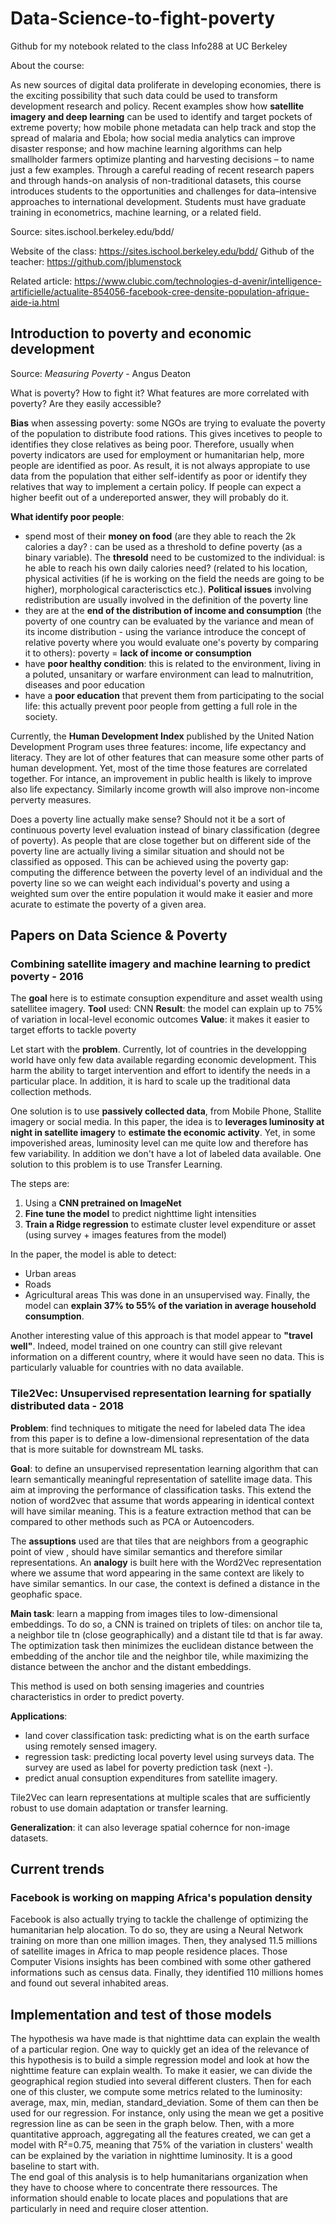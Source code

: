 # Data-Science-to-fight-poverty
Github for my notebook related to the class Info288 at UC Berkeley

About the course:

As new sources of digital data proliferate in developing economies, there is the exciting possibility that such data could be used to transform development research and policy. Recent examples show how **satellite imagery and deep learning** can be used to identify and target pockets of extreme poverty; how mobile phone metadata can help track and stop the spread of malaria and Ebola; how social media analytics can improve disaster response; and how machine learning algorithms can help smallholder farmers optimize planting and harvesting decisions – to name just a few examples. Through a careful reading of recent research papers and through hands-on analysis of non-traditional datasets, this course introduces students to the opportunities and challenges for data–intensive approaches to international development. Students must have graduate training in econometrics, machine learning, or a related field.

Source: sites.ischool.berkeley.edu/bdd/

Website of the class: https://sites.ischool.berkeley.edu/bdd/
Github of the teacher: https://github.com/jblumenstock

Related article: https://www.clubic.com/technologies-d-avenir/intelligence-artificielle/actualite-854056-facebook-cree-densite-population-afrique-aide-ia.html

## Introduction to poverty and economic development

Source: *Measuring Poverty* - Angus Deaton

What is poverty? How to fight it? What features are more correlated with poverty? Are they easily accessible? 

**Bias** when assessing poverty: some NGOs are trying to evaluate the poverty of the population to distribute food rations. This gives incetives to people to identifies they close relatives as being poor. Therefore, usually when poverty indicators are used for employment or humanitarian help, more people are identified as poor. As result, it is not always appropiate to use data from the population that either self-identify as poor or identify they relatives that way to implement a certain policy. If people can expect a higher beefit out of a undereported answer, they will probably do it. 

**What identify poor people**:
- spend most of their **money on food** (are they able to reach the 2k calories a day? : can be used as a threshold to define poverty (as a binary variable). The **thresold** need to be customized to the individual: is he able to reach his own daily calories need? (related to his location, physical activities (if he is working on the field the needs are going to be higher), morphological caracterisctics etc.). **Political issues** involving redistribution are usually involved in the definition of the poverty line
- they are at the **end of the distribution of income and consumption** (the poverty of one country can be evaluated by the variance and mean of its income distribution - using the variance introduce the concept of relative poverty where you would evaluate one's poverty by comparing it to others): poverty = **lack of income or consumption**
- have **poor healthy condition**: this is related to the environment, living in a poluted, unsanitary or warfare environment can lead to malnutrition, diseases and poor education
- have a **poor education** that prevent them from participating to the social life: this actually prevent poor people from getting a full role in the society. 

Currently, the **Human Development Index** published by the United Nation Development Program uses three features: income, life expectancy and literacy. They are lot of other features that can measure some other parts of human development. Yet, most of the time those features are correlated together. For intance, an improvement in public health is likely to improve also life expectancy. Similarly income growth will also improve non-income perverty measures. 

Does a poverty line actually make sense? Should not it be a sort of continuous poverty level evaluation instead of binary classification (degree of poverty). As people that are close together but on different side of the poverty line are actually living a similar situation and should not be classified as opposed. This can be achieved using the poverty gap: computing the difference between the poverty level of an individual and the poverty line so we can weight each individual's poverty and using a weighted sum over the entire population it would make it easier and more acurate to estimate the poverty of a given area. 

## Papers on Data Science & Poverty

### Combining satellite imagery and machine learning to predict poverty - 2016

The **goal** here is to estimate consuption expenditure and asset wealth using satellitee imagery.
**Tool** used: CNN
**Result**: the model can explain up to 75% of variation in local-level economic outcomes
**Value**: it makes it easier to target efforts to tackle poverty

Let start with the **problem**. Currently, lot of countries in the developping world have only few data available regarding economic development. This harm the ability to target intervention and effort to identify the needs in a particular place. In addition, it is hard to scale up the traditional data collection methods. 

One solution is to use **passively collected data**, from Mobile Phone, Stallite imagery or social media. In this paper, the idea is to **leverages luminosity at night in satellite imagery** to **estimate the economic activity**. Yet, in some impoverished areas, luminosity level can me quite low and therefore has few variability. In addition we don't have a lot of labeled data available. One solution to this problem is to use Transfer Learning. 

The steps are:
1. Using a **CNN pretrained on ImageNet**
2. **Fine tune the model** to predict nighttime light intensities
3. **Train a Ridge regression** to estimate cluster level expenditure or asset (using survey + images features from the model)

In the paper, the model is able to detect:
- Urban areas 
- Roads
- Agricultural areas
This was done in an unsupervised way. Finally, the model can **explain 37% to 55% of the variation in average household consumption**. 

Another interesting value of this approach is that model appear to **"travel well"**. Indeed, model trained on one country can still give relevant information on a different country, where it would have seen no data. This is particularly valuable for countries with no data available.


### Tile2Vec: Unsupervised representation learning for spatially distributed data - 2018

**Problem**: find techniques to mitigate the need for labeled data
The idea from this paper is to define a low-dimensional representation of the data that is more suitable for downstream ML tasks. 

**Goal**: to define an unsupervised representation learning algorithm that can learn semantically meaningful representation of satellite image data. This aim at improving the performance of classification tasks. This extend the notion of word2vec that assume that words appearing in identical context will have similar meaning. This is a feature extraction method that can be compared to other methods such as PCA or Autoencoders. 

The **assuptions** used are that tiles that are neighbors from a geographic point of view , should have similar semantics and therefore similar representations. An **analogy** is built here with the Word2Vec representation where we assume that word appearing in the same context are likely to have similar semantics. In our case, the context is defined a distance in the geophafic space. 

**Main task**: learn a mapping from images tiles to low-dimensional embeddings. To do so, a CNN is trained on triplets of tiles: on anchor tile ta, a neighbor tile tn (close geographically) and a distant tile td that is far away. The optimization task then minimizes the euclidean distance between the embedding of the anchor tile and the neighbor tile, while maximizing the distance between the anchor and the distant embeddings.  

This method is used on both sensing imageries and countries characteristics in order to predict poverty. 

**Applications**:
- land cover classification task: predicting what is on the earth surface using remotely sensed imagery. 
- regression task: predicting local poverty level using surveys data. The survey are used as label for poverty prediction task (next -).
- predict anual consuption expenditures from satellite imagery. 

Tile2Vec can learn representations at multiple scales that are sufficiently robust to use domain adaptation or transfer learning. 

**Generalization**: it can also leverage spatial cohernce for non-image datasets.

## Current trends

### Facebook is working on mapping Africa's population density 

Facebook is also actually trying to tackle the challenge of optimizing the humanitarian help alocation. To do so, they are using a Neural Network training on more than one million images. Then, they analysed 11.5 millions of satellite images in Africa to map people residence places. Those Computer Visions insights has been combined with some other gathered informations such as census data. Finally, they identified 110 millions homes and found out several inhabited areas. 

## Implementation and test of those models

The hypothesis wa have made is that nighttime data can explain the wealth of a particular region. One way to quickly get an idea of the relevance of this hypothesis is to build a simple regression model and look at how the nighttime feature can explain wealth. To make it easier, we can divide the geographical region studied into several different clusters. Then for each one of this cluster, we compute some metrics related to the luminosity: average, max, min, median, standard_deviation. Some of them can then be used for our regression. For instance, only using the mean we get a positive regression line as can be seen in the graph below. Then, with a more quantitative approach, aggregating all the features created, we can get a model with R²=0.75, meaning that 75% of the variation in clusters' wealth can be explained by the variation in nighttime luminosity. It is a good baseline to start with.  
The end goal of this analysis is to help humanitarians organization when they have to choose where to concentrate there ressources. The information should enable to locate places and populations that are particularly in need and require closer attention. 
